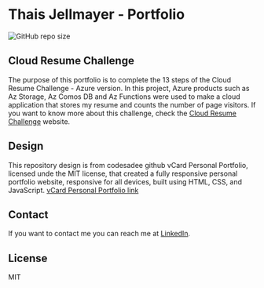 # Thais Jellmayer - Portfolio

![GitHub repo size](https://img.shields.io/github/repo-size/Jellmayer/cloud-resume-challenge)

## Cloud Resume Challenge
The purpose of this portfolio is to complete the 13 steps of the Cloud Resume Challenge - Azure version.
In this project, Azure products such as Az Storage, Az Comos DB and Az Functions were used to make a cloud application that stores my resume and counts the number of page visitors. If you want to know more about this challenge, check the [Cloud Resume Challenge](https://cloudresumechallenge.dev/docs/the-challenge/azure/) website.

## Design
This repository design is from codesadee github vCard Personal Portfolio, licensed unde the MIT license, that created a fully responsive personal portfolio website, responsive for all devices, built using HTML, CSS, and JavaScript.
[vCard Personal Portfolio link](https://github.com/codewithsadee/vcard-personal-portfolio)


## Contact

If you want to contact me you can reach me at [LinkedIn](https://www.linkedin.com/in/thaismjellmayer).

## License

MIT
